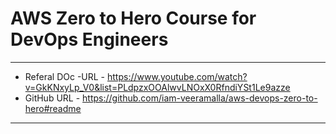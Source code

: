 #  AWS Zero to Hero Course for DevOps Engineers 
---
- Referal DOc -URL - https://www.youtube.com/watch?v=GkKNxyLp_V0&list=PLdpzxOOAlwvLNOxX0RfndiYSt1Le9azze
- GitHub URL - https://github.com/iam-veeramalla/aws-devops-zero-to-hero#readme
---







